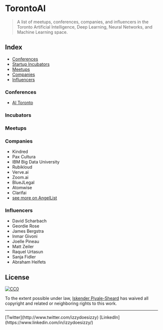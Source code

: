 # TorontoAI
> A list of meetups, conferences, companies, and influencers in the Toronto Artificial Intelligence, Deep Learning, Neural Networks, and Machine Learning space.


## Index
- [Conferences](#conferences)
- [Startup Incubators](#incubators)
- [Meetups](#meetups)
- [Companies](#companies)
- [Influencers](#influencers)

### Conferences	
- [AI Toronto](http://www.aitoronto.org/)	

### Incubators

### Meetups

### Companies
- Kindred
- Pax Cultura
- IBM Big Data University
- Rubikloud
- Verve.ai
- Zoom.ai
- BlueJLegal
- Atomwise
- Clarifai
- [see more on AngelList](https://angel.co/companies?locations[]=1702-Toronto&keywords=artificial+intelligence)

### Influencers
- David Scharbach
- Geordie Rose
- James Bergstra
- Inmar Givoni
- Joelle Pineau
- Matt Zeiler
- Raquel Urtasun
- Sanja Fidler
- Abraham Heifets

## License

[![CC0](http://mirrors.creativecommons.org/presskit/buttons/88x31/svg/cc-zero.svg)](https://creativecommons.org/publicdomain/zero/1.0/)

To the extent possible under law, [Iskender Piyale-Sheard](http://izzydoesizzy.com) has waived all copyright and related or neighboring rights to this work.

<hr>
[Twitter](http://www.twitter.com/izzydoesizzy) 
[LinkedIn](https://www.linkedin.com/in/izzydoesizzy/)
